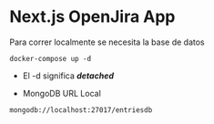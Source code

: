 # Next.js OpenJira App

Para correr localmente se necesita la base de datos

```
docker-compose up -d
```

* El -d significa ___detached___

* MongoDB URL Local

```
mongodb://localhost:27017/entriesdb
```